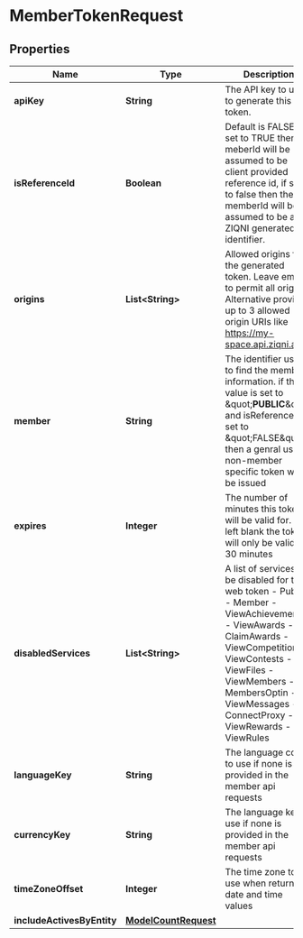 

# MemberTokenRequest


## Properties

Name | Type | Description | Notes
------------ | ------------- | ------------- | -------------
**apiKey** | **String** | The API key to use to generate this token. | 
**isReferenceId** | **Boolean** | Default is FALSE, if set to TRUE then the meberId will be assumed to be client provided reference id, if set to false then the memberId will be assumed to be a ZIQNI generated identifier. |  [optional]
**origins** | **List&lt;String&gt;** | Allowed origins for the generated token. Leave empty to permit all origins, Alternative provide up to 3 allowed origin URIs like https://my-space.api.ziqni.app  |  [optional]
**member** | **String** | The identifier used to find the member information. if this value is set to \&quot;__PUBLIC__\&quot; and isReferenceId is set to \&quot;FALSE\&quot; then a genral use, non-member specific token will be issued | 
**expires** | **Integer** | The number of minutes this token will be valid for. If left blank the token will only be valid for 30 minutes |  [optional]
**disabledServices** | **List&lt;String&gt;** | A list of services to be disabled for this web token  - Public, - Member - ViewAchievements - ViewAwards - ClaimAwards - ViewCompetitions - ViewContests - ViewFiles - ViewMembers - MembersOptin - ViewMessages - ConnectProxy - ViewRewards - ViewRules |  [optional]
**languageKey** | **String** | The language code to use if none is provided in the member api requests  |  [optional]
**currencyKey** | **String** | The language key to use if none is provided in the member api requests |  [optional]
**timeZoneOffset** | **Integer** | The time zone to use when returning date and time values |  [optional]
**includeActivesByEntity** | [**ModelCountRequest**](ModelCountRequest.md) |  |  [optional]



